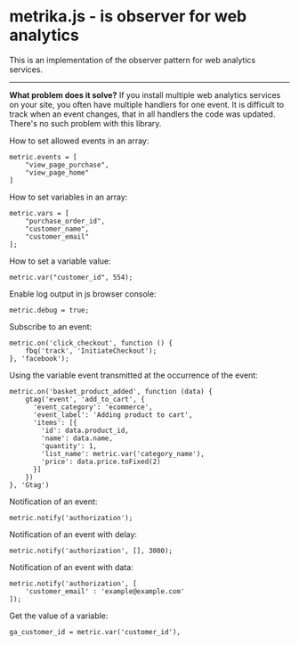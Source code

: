 # metrika.js - is observer for web analytics
This is an implementation of the observer pattern for web analytics services.
___
**What problem does it solve?**
If you install multiple web analytics services on your site, you often have multiple handlers for one event. It is difficult to track when an event changes, that in all handlers the code was updated. There's no such problem with this library.

How to set allowed events in an array:
```
metric.events = [
    "view_page_purchase",
    "view_page_home"
]
```

How to set variables in an array:
```
metric.vars = [
    "purchase_order_id",
    "customer_name",
    "customer_email"
];
```

How to set a variable value:
```
metric.var("customer_id", 554);
```

Enable log output in js browser console:
```
metric.debug = true;
```

Subscribe to an event:
```
metric.on('click_checkout', function () {
    fbq('track', 'InitiateCheckout');
}, 'facebook');
```

Using the variable event transmitted at the occurrence of the event:
```
metric.on('basket_product_added', function (data) {
    gtag('event', 'add_to_cart', {
      'event_category': 'ecommerce',
      'event_label': 'Adding product to cart',
      'items': [{
        'id': data.product_id,
        'name': data.name,
        'quantity': 1,
        'list_name': metric.var('category_name'),
        'price': data.price.toFixed(2)
      }]
    })
}, 'Gtag')
```

Notification of an event:
```
metric.notify('authorization');
```

Notification of an event with delay:
```
metric.notify('authorization', [], 3000);
```

Notification of an event with data:
```
metric.notify('authorization', [
    'customer_email' : 'example@example.com'
]);
```

Get the value of a variable:
```
ga_customer_id = metric.var('customer_id'),
```
